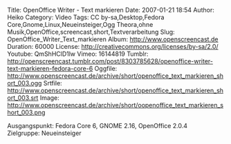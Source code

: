 Title: OpenOffice Writer - Text markieren
Date: 2007-01-21 18:54
Author: Heiko
Category: Video
Tags: CC by-sa,Desktop,Fedora Core,Gnome,Linux,Neueinsteiger,Ogg Theora,ohne Musik,OpenOffice,screencast,short,Textverarbeitung
Slug: OpenOffice_Writer_Text_markieren
Album: http://www.openscreencast.de
Duration: 60000
License: http://creativecommons.org/licenses/by-sa/2.0/
Youtube: QmShHClD1lw
Vimeo: 16144819
Tumblr: http://openscreencast.tumblr.com/post/8303785628/openoffice-writer-text-markieren-fedora-core-6
Oggfile: http://www.openscreencast.de/archive/short/openoffice_text_markieren_short_003.ogg
Srtfile: http://www.openscreencast.de/archive/short/openoffice_text_markieren_short_003.srt
Image: http://www.openscreencast.de/archive/short/oopenoffice_text_markieren_short_003.png

Ausgangspunkt: Fedora Core 6, GNOME 2.16, OpenOffice 2.0.4  
Zielgruppe: Neueinsteiger  

